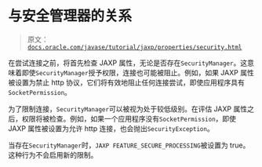 # 与安全管理器的关系

> 原文：[`docs.oracle.com/javase/tutorial/jaxp/properties/security.html`](https://docs.oracle.com/javase/tutorial/jaxp/properties/security.html)

在尝试连接之前，将首先检查 JAXP 属性，无论是否存在`SecurityManager`。这意味着即使`SecurityManager`授予权限，连接也可能被阻止。例如，如果 JAXP 属性被设置为禁止 http 协议，它们将有效地阻止任何连接尝试，即使应用程序具有`SocketPermission`。

为了限制连接，`SecurityManager`可以被视为处于较低级别。在评估 JAXP 属性之后，权限将被检查。例如，如果一个应用程序没有`SocketPermission`，即使 JAXP 属性被设置为允许 http 连接，也会抛出`SecurityException`。

当存在`SecurityManager`时，`JAXP FEATURE_SECURE_PROCESSING`被设置为 true。这种行为不会启用新的限制。
